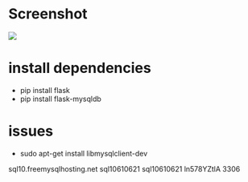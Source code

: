 # Screenshot
![](docs/screenshot.png)

# install dependencies
- pip install flask
- pip install flask-mysqldb

# issues
- sudo apt-get install libmysqlclient-dev

sql10.freemysqlhosting.net
sql10610621
sql10610621
ln578YZtlA
3306
